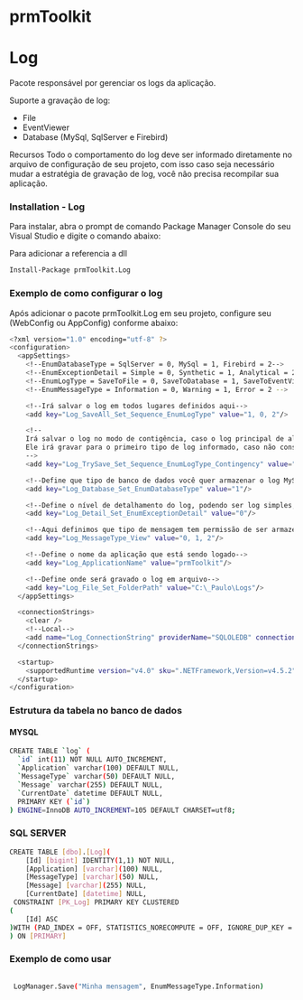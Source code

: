 # prmToolkit

# Log
Pacote responsável por gerenciar os logs da aplicação.

Suporte a gravação de log:
- File
- EventViewer
- Database (MySql, SqlServer e Firebird)

Recursos
Todo o comportamento do log deve ser informado diretamente no arquivo de configuração de seu projeto, com isso caso seja necessário mudar a estratégia de gravação de log, você não precisa recompilar sua aplicação.


### Installation - Log

Para instalar, abra o prompt de comando Package Manager Console do seu Visual Studio e digite o comando abaixo:

Para adicionar a referencia a dll
```sh
Install-Package prmToolkit.Log
```

### Exemplo de como configurar o log

Após adicionar o pacote prmToolkit.Log em seu projeto, configure seu (WebConfig ou AppConfig) conforme abaixo:


```sh
<?xml version="1.0" encoding="utf-8" ?>
<configuration>
  <appSettings>
    <!--EnumDatabaseType = SqlServer = 0, MySql = 1, Firebird = 2-->
    <!--EnumExceptionDetail = Simple = 0, Synthetic = 1, Analytical = 2-->
    <!--EnumLogType = SaveToFile = 0, SaveToDatabase = 1, SaveToEventViewer = 2-->
    <!--EnumMessageType = Information = 0, Warning = 1, Error = 2 -->

    <!--Irá salvar o log em todos lugares definidos aqui-->
    <add key="Log_SaveAll_Set_Sequence_EnumLogType" value="1, 0, 2"/>

    <!--
    Irá salvar o log no modo de contigência, caso o log principal de algum erro o contigência é acionado. 
    Ele irá gravar para o primeiro tipo de log informado, caso não consiga ele tenta o segundo tipo de log informado e assim sucessivamente
    -->
    <add key="Log_TrySave_Set_Sequence_EnumLogType_Contingency" value="0"/>

    <!--Define que tipo de banco de dados você quer armazenar o log MySql, SqlServer ou Firebird-->
    <add key="Log_Database_Set_EnumDatabaseType" value="1"/>

    <!--Define o nível de detalhamento do log, podendo ser log simples, sintético ou analitico-->
    <add key="Log_Detail_Set_EnumExceptionDetail" value="0"/>

    <!--Aqui definimos que tipo de mensagem tem permissão de ser armazenado, podendo ser Information, Warning e Error-->
    <add key="Log_MessageType_View" value="0, 1, 2"/>

    <!--Define o nome da aplicação que está sendo logado-->
    <add key="Log_ApplicationName" value="prmToolkit"/>

    <!--Define onde será gravado o log em arquivo-->
    <add key="Log_File_Set_FolderPath" value="C:\_Paulo\Logs"/>
  </appSettings>

  <connectionStrings>
    <clear />
    <!--Local-->
    <add name="Log_ConnectionString" providerName="SQLOLEDB" connectionString="Server=localhost; Database=samich_log; Port=3306; Uid=root; Pwd=MySQL@dmin;" />
  </connectionStrings>

  <startup>
    <supportedRuntime version="v4.0" sku=".NETFramework,Version=v4.5.2" />
  </startup>
</configuration>

```
### Estrutura da tabela no banco de dados

#### MYSQL
```sh
CREATE TABLE `log` (
  `id` int(11) NOT NULL AUTO_INCREMENT,
  `Application` varchar(100) DEFAULT NULL,
  `MessageType` varchar(50) DEFAULT NULL,
  `Message` varchar(255) DEFAULT NULL,
  `CurrentDate` datetime DEFAULT NULL,
  PRIMARY KEY (`id`)
) ENGINE=InnoDB AUTO_INCREMENT=105 DEFAULT CHARSET=utf8;
```

### SQL SERVER
```sh
CREATE TABLE [dbo].[Log](
	[Id] [bigint] IDENTITY(1,1) NOT NULL,
	[Application] [varchar](100) NULL,
	[MessageType] [varchar](50) NULL,
	[Message] [varchar](255) NULL,
	[CurrentDate] [datetime] NULL,
 CONSTRAINT [PK_Log] PRIMARY KEY CLUSTERED 
(
	[Id] ASC
)WITH (PAD_INDEX = OFF, STATISTICS_NORECOMPUTE = OFF, IGNORE_DUP_KEY = OFF, ALLOW_ROW_LOCKS = ON, ALLOW_PAGE_LOCKS = ON) ON [PRIMARY]
) ON [PRIMARY]
```

### Exemplo de como usar

```sh
 
 LogManager.Save("Minha mensagem", EnumMessageType.Information)
 
```
